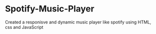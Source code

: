 # Spotify-Music-Player
Created a responisve and dynamic music player like spotify using HTML, css and JavaScript
